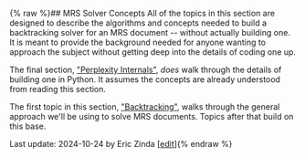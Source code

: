 {% raw %}## MRS Solver Concepts
All of the topics in this section are designed to describe the algorithms and concepts needed to build a backtracking solver for an MRS document -- without actually building one. It is meant to provide the background needed for anyone wanting to approach the subject without getting deep into the details of coding one up. 

The final section, ["Perplexity Internals"](https://blog.inductorsoftware.com/Perplexity/home/pxint/pxint0000Overview), *does* walk through the details of building one in Python. It assumes the concepts are already understood from reading this section.

The first topic in this section, ["Backtracking"](https://blog.inductorsoftware.com/Perplexity/home/devcon/devcon0010MRSSolver), walks through the general approach we'll be using to solve MRS documents. Topics after that build on this base.

Last update: 2024-10-24 by Eric Zinda [[edit](https://github.com/EricZinda/Perplexity/edit/main/docs/devcon/devcon0000Overview.md)]{% endraw %}